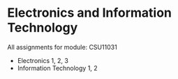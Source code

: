 # Electronics and Information Technology

All assignments for module: CSU11031
- Electronics 1, 2, 3
- Information Technology 1, 2
